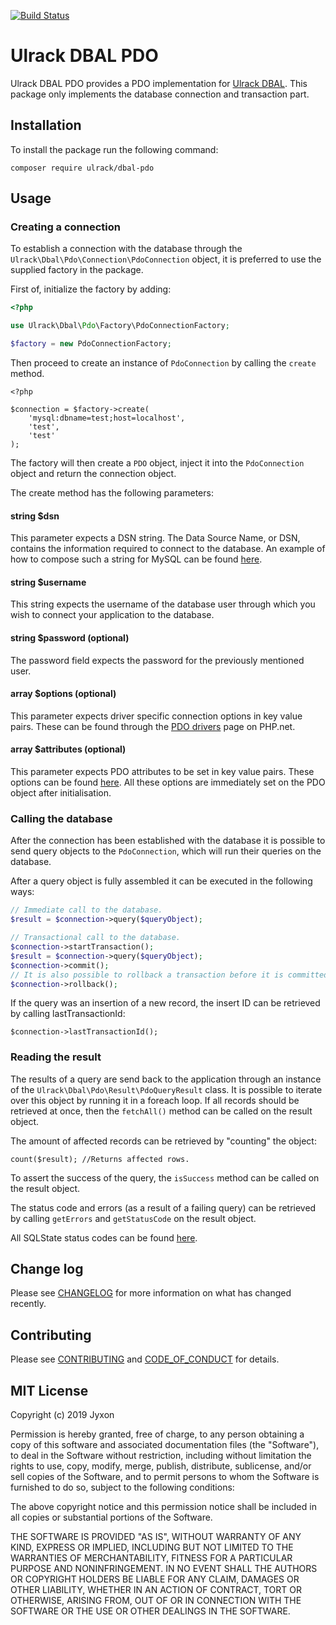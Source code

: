 [![Build Status](https://travis-ci.com/ulrack/dbal-pdo.svg?branch=master)](https://travis-ci.com/ulrack/dbal-pdo)

# Ulrack DBAL PDO

Ulrack DBAL PDO provides a PDO implementation for [Ulrack DBAL](https://github.com/ulrack/dbal).
This package only implements the database connection and transaction part.

## Installation

To install the package run the following command:

```
composer require ulrack/dbal-pdo
```

## Usage

### Creating a connection

To establish a connection with the database through the
`Ulrack\Dbal\Pdo\Connection\PdoConnection` object, it is preferred to use the
supplied factory in the package.

First of, initialize the factory by adding:
```PHP
<?php

use Ulrack\Dbal\Pdo\Factory\PdoConnectionFactory;

$factory = new PdoConnectionFactory;
```

Then proceed to create an instance of `PdoConnection` by calling the `create` method.

```
<?php

$connection = $factory->create(
    'mysql:dbname=test;host=localhost',
    'test',
    'test'
);
```

The factory will then create a `PDO` object, inject it into the `PdoConnection`
object and return the connection object.

The create method has the following parameters:

#### string $dsn

This parameter expects a DSN string.
The Data Source Name, or DSN, contains the information required to connect to
the database. An example of how to compose such a string for MySQL can be found
[here](https://www.php.net/manual/en/ref.pdo-mysql.connection.php).

#### string $username

This string expects the username of the database user through which you wish to
connect your application to the database.

#### string $password (optional)

The password field expects the password for the previously mentioned user.

#### array $options (optional)

This parameter expects driver specific connection options in key value pairs.
These can be found through the [PDO drivers](https://www.php.net/manual/en/pdo.drivers.php)
page on PHP.net.

#### array $attributes (optional)

This parameter expects PDO attributes to be set in key value pairs.
These options can be found [here](https://www.php.net/manual/en/pdo.setattribute.php).
All these options are immediately set on the PDO object after initialisation.

### Calling the database

After the connection has been established with the database it is possible to
send query objects to the `PdoConnection`, which will run their queries on the
database.

After a query object is fully assembled it can be executed in the following ways:
```PHP
// Immediate call to the database.
$result = $connection->query($queryObject);

// Transactional call to the database.
$connection->startTransaction();
$result = $connection->query($queryObject);
$connection->commit();
// It is also possible to rollback a transaction before it is committed:
$connection->rollback();
```

If the query was an insertion of a new record, the insert ID can be retrieved
by calling lastTransactionId:
```
$connection->lastTransactionId();
```

### Reading the result

The results of a query are send back to the application through an instance of
the `Ulrack\Dbal\Pdo\Result\PdoQueryResult` class. It is possible to iterate over
this object by running it in a foreach loop. If all records should be retrieved
at once, then the `fetchAll()` method can be called on the result object.

The amount of affected records can be retrieved by "counting" the object:
```
count($result); //Returns affected rows.
```

To assert the success of the query, the `isSuccess` method can be called on the
result object.

The status code and errors (as a result of a failing query) can be retrieved by
calling `getErrors` and `getStatusCode` on the result object.

All SQLState status codes can be found [here](https://docs.oracle.com/cd/A84870_01/doc/appdev.816/a58231/appd.htm). 

## Change log

Please see [CHANGELOG](CHANGELOG.md) for more information on what has changed recently.

## Contributing

Please see [CONTRIBUTING](CONTRIBUTING.md) and [CODE_OF_CONDUCT](CODE_OF_CONDUCT.md) for details.

## MIT License

Copyright (c) 2019 Jyxon

Permission is hereby granted, free of charge, to any person obtaining a copy
of this software and associated documentation files (the "Software"), to deal
in the Software without restriction, including without limitation the rights
to use, copy, modify, merge, publish, distribute, sublicense, and/or sell
copies of the Software, and to permit persons to whom the Software is
furnished to do so, subject to the following conditions:

The above copyright notice and this permission notice shall be included in all
copies or substantial portions of the Software.

THE SOFTWARE IS PROVIDED "AS IS", WITHOUT WARRANTY OF ANY KIND, EXPRESS OR
IMPLIED, INCLUDING BUT NOT LIMITED TO THE WARRANTIES OF MERCHANTABILITY,
FITNESS FOR A PARTICULAR PURPOSE AND NONINFRINGEMENT. IN NO EVENT SHALL THE
AUTHORS OR COPYRIGHT HOLDERS BE LIABLE FOR ANY CLAIM, DAMAGES OR OTHER
LIABILITY, WHETHER IN AN ACTION OF CONTRACT, TORT OR OTHERWISE, ARISING FROM,
OUT OF OR IN CONNECTION WITH THE SOFTWARE OR THE USE OR OTHER DEALINGS IN THE
SOFTWARE.
